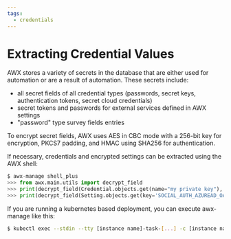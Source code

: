```yaml
---
tags:
  - credentials
---
```

Extracting Credential Values
============================

AWX stores a variety of secrets in the database that are either used for automation or are a result of automation. These secrets include:

- all secret fields of all credential types (passwords, secret keys, authentication tokens, secret cloud credentials)
- secret tokens and passwords for external services defined in AWX settings
- "password" type survey fields entries

To encrypt secret fields, AWX uses AES in CBC mode with a 256-bit key for encryption, PKCS7 padding, and HMAC using SHA256 for authentication.

If necessary, credentials and encrypted settings can be extracted using the AWX shell:

```python
$ awx-manage shell_plus
>>> from awx.main.utils import decrypt_field
>>> print(decrypt_field(Credential.objects.get(name="my private key"), "ssh_key_data")) # Example for a credential
>>> print(decrypt_field(Setting.objects.get(key='SOCIAL_AUTH_AZUREAD_OAUTH2_SECRET'), 'value')) # Example for a setting
```

If you are running a kubernetes based deployment, you can execute awx-manage like this:
```bash
$ kubectl exec --stdin --tty [instance name]-task-[...] -c [instance name]-task -- awx-manage shell_plus
```
